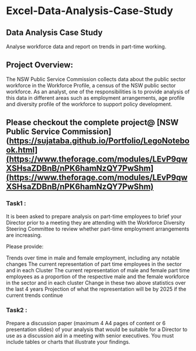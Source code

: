 # Excel-Data-Analysis-Case-Study
## Data Analysis Case Study
Analyse workforce data and report on trends in part-time working.
## Project Overview:
The NSW Public Service Commission collects data about the public sector workforce in the Workforce Profile, a census of the NSW public sector workforce.
As an analyst, one of the responsibilities is to provide analysis of this data in different areas such as employment arrangements, age profile and diversity profile of the workforce to support policy development.
## Please checkout the complete project@ [NSW Public Service Commission](https://sujataba.github.io/Portfolio/LegoNotebook.html](https://www.theforage.com/modules/LEvP9qwXSHsaZDBnB/nPK6hamNzQY7PwShm](https://www.theforage.com/modules/LEvP9qwXSHsaZDBnB/nPK6hamNzQY7PwShm)


### Task1 :
It is been asked to prepare analysis on part-time employees to brief your Director prior to a meeting they are attending with the Workforce Diversity Steering Committee to review whether part-time employment arrangements are increasing.

Please provide:

Trends over time in male and female employment, including any notable changes
The current representation of part time employees in the sector and in each Cluster
The current representation of male and female part time employees as a proportion of the respective male and the female workforce in the sector and in each cluster
Change in these two above statistics over the last 4 years
Projection of what the representation will be by 2025 if the current trends continue

### Task2 :
Prepare a discussion paper (maximum 4 A4 pages of content or 6 presentation slides) of your analysis that would be suitable for a Director to use as a discussion aid in a meeting with senior executives. You must include tables or charts that illustrate your findings.
